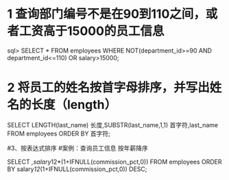 






# 1  查询部门编号不是在90到110之间，或者工资高于15000的员工信息 
  
 sql> SELECT * FROM employees WHERE NOT(department_id>=90 AND  department_id<=110) OR salary>15000; 

# 2 将员工的姓名按首字母排序，并写出姓名的长度（length）

SELECT LENGTH(last_name) 长度,SUBSTR(last_name,1,1) 首字符,last_name
FROM employees ORDER BY 首字符;

#3、按表达式排序
#案例：查询员工信息 按年薪降序

SELECT *,salary*12*(1+IFNULL(commission_pct,0))
FROM employees
ORDER BY salary*12*(1+IFNULL(commission_pct,0)) DESC;


















